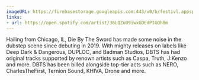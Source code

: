 ```yaml
---
imageURL: https://firebasestorage.googleapis.com:443/v0/b/festivl.appspot.com/o/userContent%2F9DCC1F67-4A28-4A82-90A2-0AC971CE714D.png?alt=media&token=ba1deb36-2bc2-4c64-96c3-1e84173490f7
links:
- url: https://open.spotify.com/artist/36LQZuU9iwxGDEdPIGQh8m
---
```

Hailing from Chicago, IL, Die By The Sword has made some noise in the dubstep scene since debuting in 2019. With mighty releases on labels like Deep Dark & Dangerous, DUPLOC, and Badman Studios, DBTS has had original tracks supported by renown artists such as Caspa, Truth, J:Kenzo and more. DBTS has been billed alongside top-tier acts such as NERO, CharlesTheFirst, Ternion Sound, KHIVA, Drone and more.